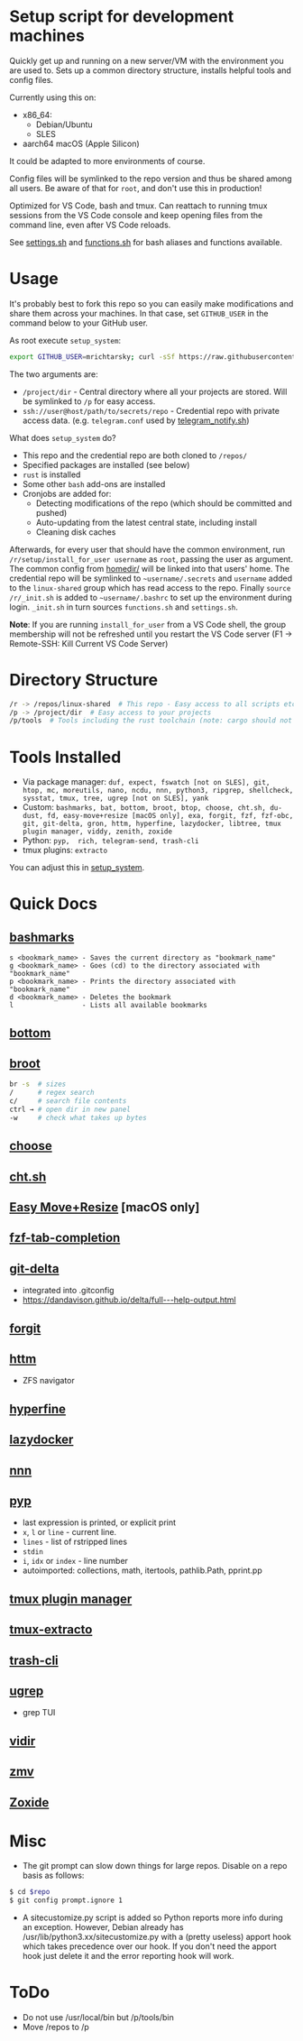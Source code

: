 # Setup script for development machines

Quickly get up and running on a new server/VM with the environment you are used to. Sets up a common directory structure, installs helpful tools and config files.

Currently using this on:
- x86_64:
    - Debian/Ubuntu
    - SLES
- aarch64 macOS (Apple Silicon)

It could be adapted to more environments of course.

Config files will be symlinked to the repo version and thus be shared among all users. Be aware of that for `root`, and don't use this in production!

Optimized for VS Code, bash and tmux. Can reattach to running tmux sessions from the VS Code console and keep opening files from the command line, even after VS Code reloads.

See [settings.sh](https://github.com/mrichtarsky/linux-shared/blob/main/env/settings.sh) and [functions.sh](https://github.com/mrichtarsky/linux-shared/blob/main/env/functions.sh) for bash aliases and functions available.

# Usage

It's probably best to fork this repo so you can easily make modifications and share them across your machines. In that case, set `GITHUB_USER` in the command below to your GitHub user.

As root execute `setup_system`:
``` sh
export GITHUB_USER=mrichtarsky; curl -sSf https://raw.githubusercontent.com/$GITHUB_USER/linux-shared/main/setup/setup_system | bash -s -- /project/dir ssh://user@host/path/to/secrets/repo
```

The two arguments are:

- `/project/dir` - Central directory where all your projects are stored. Will be symlinked to `/p` for easy access.
- `ssh://user@host/path/to/secrets/repo` - Credential repo with private access data. (e.g. `telegram.conf` used by [telegram_notify.sh](https://github.com/mrichtarsky/linux-shared/blob/main/scripts/telegram_notify))

What does `setup_system` do?
- This repo and the credential repo are both cloned to `/repos/`
- Specified packages are installed (see below)
- `rust` is installed
- Some other `bash` add-ons are installed
- Cronjobs are added for:
  - Detecting modifications of the repo (which should be committed and pushed)
  - Auto-updating from the latest central state, including install
  - Cleaning disk caches

Afterwards, for every user that should have the common environment, run `/r/setup/install_for_user username` as `root`, passing the user as argument. The common config from [homedir/](https://github.com/mrichtarsky/linux-shared/tree/main/homedir) will be linked into that users' home. The credential repo will be symlinked to `~username/.secrets` and `username` added to the `linux-shared` group which has read access to the repo. Finally `source /r/_init.sh` is added to `~username/.bashrc` to set up the environment during login. `_init.sh` in turn sources `functions.sh` and `settings.sh`.

**Note**: If you are running `install_for_user` from a VS Code shell, the group membership will not be refreshed until you restart the VS Code server (F1 -> Remote-SSH: Kill Current VS Code Server)

# Directory Structure

``` sh
/r -> /repos/linux-shared  # This repo - Easy access to all scripts etc.
/p -> /project/dir  # Easy access to your projects
/p/tools  # Tools including the rust toolchain (note: cargo should not be used concurrently)
```

# Tools Installed

- Via package manager: `duf, expect, fswatch [not on SLES], git, htop, mc, moreutils, nano, ncdu, nnn, python3, ripgrep, shellcheck, sysstat, tmux, tree, ugrep [not on SLES], yank`
- Custom: `bashmarks, bat, bottom, broot, btop, choose, cht.sh, du-dust, fd, easy-move+resize [macOS only], exa, forgit, fzf, fzf-obc, git, git-delta, gron, httm, hyperfine, lazydocker, libtree, tmux plugin manager, viddy, zenith, zoxide`
- Python: `pyp,  rich, telegram-send, trash-cli`
- tmux plugins: `extracto`

You can adjust this in [setup_system](https://github.com/mrichtarsky/linux-shared/blob/main/setup/setup_system).

# Quick Docs

## [bashmarks](https://github.com/huyng/bashmarks)

```
s <bookmark_name> - Saves the current directory as "bookmark_name"
g <bookmark_name> - Goes (cd) to the directory associated with "bookmark_name"
p <bookmark_name> - Prints the directory associated with "bookmark_name"
d <bookmark_name> - Deletes the bookmark
l                 - Lists all available bookmarks
```

## [bottom](https://github.com/ClementTsang/bottom)

## [broot](https://github.com/Canop/broot)

``` sh
br -s  # sizes
/      # regex search
c/     # search file contents
ctrl → # open dir in new panel
-w     # check what takes up bytes
```

## [choose](https://github.com/theryangeary/choose)

## [cht.sh](https://github.com/chubin/cheat.sh)

## [Easy Move+Resize](https://github.com/dmarcotte/easy-move-resize) [macOS only]

## [fzf-tab-completion](https://github.com/lincheney/fzf-tab-completion)

## [git-delta](https://github.com/dandavison/delta)

- integrated into .gitconfig
- https://dandavison.github.io/delta/full---help-output.html

## [forgit](https://github.com/wfxr/forgit)

## [httm](https://github.com/kimono-koans/httm)

- ZFS navigator

## [hyperfine](https://github.com/sharkdp/hyperfine)

## [lazydocker](https://github.com/jesseduffield/lazydocker)

## [nnn](https://github.com/jarun/nnn)

## [pyp](https://github.com/hauntsaninja/pyp)

- last expression is printed, or explicit print
- `x`, `l` or `line` - current line.
- `lines` - list of rstripped lines
- `stdin`
- `i`, `idx` or `index` - line number
- autoimported: collections, math, itertools, pathlib.Path, pprint.pp

## [tmux plugin manager](https://github.com/tmux-plugins/tpm)

## [tmux-extracto](https://github.com/laktak/extrakto)

## [trash-cli](https://github.com/andreafrancia/trash-cli)

## [ugrep](https://github.com/Genivia/ugrep)

- grep TUI

## [vidir](https://man.archlinux.org/man/community/moreutils/vidir.1.en)

## [zmv](https://zsh.sourceforge.io/Doc/Release/User-Contributions.html#index-zmv)

## [Zoxide](https://github.com/ajeetdsouza/zoxide)

# Misc

- The git prompt can slow down things for large repos. Disable on a repo basis as follows:

``` sh
$ cd $repo
$ git config prompt.ignore 1
```

- A sitecustomize.py script is added so Python reports more info during an exception. However, Debian already has /usr/lib/python3.xx/sitecustomize.py with a (pretty useless) apport hook which takes precedence over our hook. If you don't need the apport hook just delete it and the error reporting hook will work.


# ToDo

- Do not use /usr/local/bin but /p/tools/bin
- Move /repos to /p
